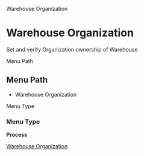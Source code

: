 
Warehouse Organization
# Warehouse Organization


Set and verify Organization ownership of Warehouse

Menu Path
## Menu Path



- Warehouse Organization

Menu Type
### Menu Type

**Process**


[Warehouse Organization](../../functional-guide/process/process-orgownership-warehouse.md)